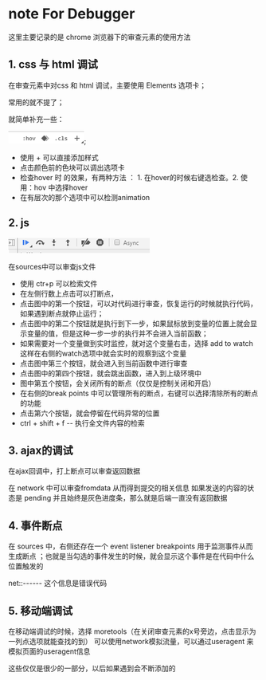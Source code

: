 # note For Debugger

这里主要记录的是 chrome 浏览器下的审查元素的使用方法

## 1. css 与 html 调试

在审查元素中对css 和 html 调试，主要使用 Elements 选项卡；

常用的就不提了；

就简单补充一些：

![debug](./debug.png);

 - 使用 + 可以直接添加样式
 - 点击颜色前的色块可以调出选项卡
 - 检查hover 时 的效果，有两种方法 ： 1. 在hover的时候右键选检查。2. 使用：hov 中选择hover
 - 在有层次的那个选项中可以检测animation

## 2. js

<img src = "./debug-js.png">

在sources中可以审查js文件

 - 使用 ctr+p 可以检索文件
 - 在左侧行数上点击可以打断点，
 - 点击图中的第一个按钮，可以对代码进行审查，恢复运行的时候就执行代码，如果遇到断点就停止运行；
 - 点击图中的第二个按钮就是执行到下一步，如果鼠标放到变量的位置上就会显示变量的值，但是这种一步一步的执行并不会进入当前函数；
 - 如果需要对一个变量做到实时监控，就对这个变量右击，选择 add to watch 这样在右侧的watch选项中就会实时的观察到这个变量
 - 点击图中第三个按钮，就会进入到当前函数中进行审查
 - 点击图中的第四个按钮，就会跳出函数，进入到上级环境中
 - 图中第五个按钮，会关闭所有的断点（仅仅是控制关闭和开启）
 - 在右侧的break points 中可以管理所有的断点，右键可以选择清除所有的断点的功能
 - 点击第六个按钮，就会停留在代码异常的位置
 - ctrl + shift + f -- 执行全文件内容的检索

 ## 3. ajax的调试

 在ajax回调中，打上断点可以审查返回数据

 在 network 中可以审查fromdata 从而得到提交的相关信息
 如果发送的内容的状态是 pending 并且始终是灰色进度条，那么就是后端一直没有返回数据


 ## 4. 事件断点

 在 sources 中，右侧还存在一个 event listener breakpoints 用于监测事件从而生成断点
 ；也就是当勾选的事件发生的时候，就会显示这个事件是在代码中什么位置触发的

 net::------ 这个信息是错误代码

 ## 5. 移动端调试

 在移动端调试的时候，选择 moretools（在关闭审查元素的x号旁边，点击显示为一列点选项就能查找的到） 可以使用network模拟流量，可以通过useragent 来模拟页面的useragent信息


 这些仅仅是很少的一部分，以后如果遇到会不断添加的
 
